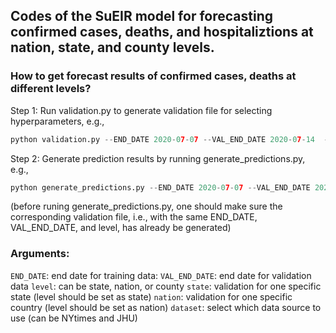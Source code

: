
## Codes of the SuEIR model for forecasting confirmed cases, deaths, and hospitaliztions at nation, state, and county levels.

### How to get forecast results of confirmed cases, deaths at different levels?

Step 1: Run validation.py to generate validation file for selecting hyperparameters, e.g.,
```python
python validation.py --END_DATE 2020-07-07 --VAL_END_DATE 2020-07-14  --level state
```

Step 2: Generate prediction results by running generate_predictions.py, e.g.,
```python
python generate_predictions.py --END_DATE 2020-07-07 --VAL_END_DATE 2020-07-14 --level state
```
(before runing generate_predictions.py, one should make sure the corresponding validation file, i.e., with the same END_DATE, VAL_END_DATE, and level, has already be generated)


### Arguments:
```END_DATE```: end date for training data:
```VAL_END_DATE```: end date for validation data
```level```: can be state, nation, or county
```state```: validation for one specific state (level should be set as state)
```nation```: validation for one specific country (level should be set as nation)
```dataset```: select which data source to use (can be NYtimes and JHU)

